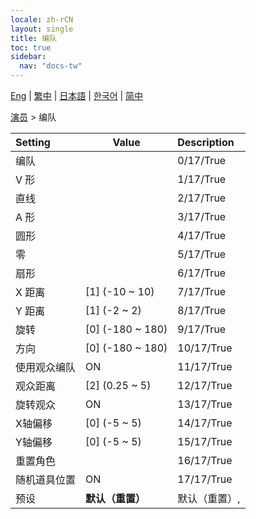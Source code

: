 ```yaml
---
locale: zh-rCN
layout: single
title: 编队
toc: true
sidebar:
  nav: "docs-tw"
---
```

[Eng](/dancexr/menu/2025.4/actors/formation) | [繁中](/tw/dancexr/menu/2025.4/actors/formation) | [日本語](/jp/dancexr/menu/2025.4/actors/formation) | [한국어](/kr/dancexr/menu/2025.4/actors/formation) | [简中](/zh/dancexr/menu/2025.4/actors/formation)

[演员](../menu#演员) > 编队



| Setting | Value | Description |
| :--- | --- | :--- |
| 编队 || 0/17/True
| V 形 || 1/17/True
| 直线 || 2/17/True
| A 形 || 3/17/True
| 圆形 || 4/17/True
| 零 || 5/17/True
| 扇形 || 6/17/True
| X 距离 | [1] (-10 ~ 10) | 7/17/True
| Y 距离 | [1] (-2 ~ 2) | 8/17/True
| 旋转 | [0] (-180 ~ 180) | 9/17/True
| 方向 | [0] (-180 ~ 180) | 10/17/True
| 使用观众编队 | ON | 11/17/True
| 观众距离 | [2] (0.25 ~ 5) | 12/17/True
| 旋转观众 | ON | 13/17/True
| X轴偏移 | [0] (-5 ~ 5) | 14/17/True
| Y轴偏移 | [0] (-5 ~ 5) | 15/17/True
| 重置角色 || 16/17/True
| 随机道具位置 | ON | 17/17/True
| 预设 | **默认（重置）** | 默认（重置）,  |
